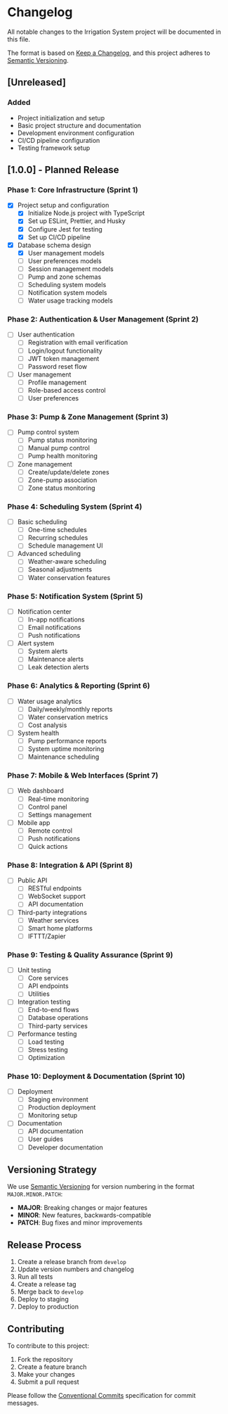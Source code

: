 # Changelog

All notable changes to the Irrigation System project will be documented in this file.

The format is based on [Keep a Changelog](https://keepachangelog.com/en/1.0.0/),
and this project adheres to [Semantic Versioning](https://semver.org/spec/v2.0.0.html).

## [Unreleased]

### Added

- Project initialization and setup
- Basic project structure and documentation
- Development environment configuration
- CI/CD pipeline configuration
- Testing framework setup

## [1.0.0] - Planned Release

### Phase 1: Core Infrastructure (Sprint 1)

- [x] Project setup and configuration
  - [x] Initialize Node.js project with TypeScript
  - [x] Set up ESLint, Prettier, and Husky
  - [x] Configure Jest for testing
  - [x] Set up CI/CD pipeline

- [x] Database schema design
  - [x] User management models
  - [ ] User preferences models
  - [ ] Session management models
  - [ ] Pump and zone schemas
  - [ ] Scheduling system models
  - [ ] Notification system models
  - [ ] Water usage tracking models

### Phase 2: Authentication & User Management (Sprint 2)

- [ ] User authentication
  - [ ] Registration with email verification
  - [ ] Login/logout functionality
  - [ ] JWT token management
  - [ ] Password reset flow

- [ ] User management
  - [ ] Profile management
  - [ ] Role-based access control
  - [ ] User preferences

### Phase 3: Pump & Zone Management (Sprint 3)

- [ ] Pump control system
  - [ ] Pump status monitoring
  - [ ] Manual pump control
  - [ ] Pump health monitoring

- [ ] Zone management
  - [ ] Create/update/delete zones
  - [ ] Zone-pump association
  - [ ] Zone status monitoring

### Phase 4: Scheduling System (Sprint 4)

- [ ] Basic scheduling
  - [ ] One-time schedules
  - [ ] Recurring schedules
  - [ ] Schedule management UI

- [ ] Advanced scheduling
  - [ ] Weather-aware scheduling
  - [ ] Seasonal adjustments
  - [ ] Water conservation features

### Phase 5: Notification System (Sprint 5)

- [ ] Notification center
  - [ ] In-app notifications
  - [ ] Email notifications
  - [ ] Push notifications

- [ ] Alert system
  - [ ] System alerts
  - [ ] Maintenance alerts
  - [ ] Leak detection alerts

### Phase 6: Analytics & Reporting (Sprint 6)

- [ ] Water usage analytics
  - [ ] Daily/weekly/monthly reports
  - [ ] Water conservation metrics
  - [ ] Cost analysis

- [ ] System health
  - [ ] Pump performance reports
  - [ ] System uptime monitoring
  - [ ] Maintenance scheduling

### Phase 7: Mobile & Web Interfaces (Sprint 7)

- [ ] Web dashboard
  - [ ] Real-time monitoring
  - [ ] Control panel
  - [ ] Settings management

- [ ] Mobile app
  - [ ] Remote control
  - [ ] Push notifications
  - [ ] Quick actions

### Phase 8: Integration & API (Sprint 8)

- [ ] Public API
  - [ ] RESTful endpoints
  - [ ] WebSocket support
  - [ ] API documentation

- [ ] Third-party integrations
  - [ ] Weather services
  - [ ] Smart home platforms
  - [ ] IFTTT/Zapier

### Phase 9: Testing & Quality Assurance (Sprint 9)

- [ ] Unit testing
  - [ ] Core services
  - [ ] API endpoints
  - [ ] Utilities

- [ ] Integration testing
  - [ ] End-to-end flows
  - [ ] Database operations
  - [ ] Third-party services

- [ ] Performance testing
  - [ ] Load testing
  - [ ] Stress testing
  - [ ] Optimization

### Phase 10: Deployment & Documentation (Sprint 10)

- [ ] Deployment
  - [ ] Staging environment
  - [ ] Production deployment
  - [ ] Monitoring setup

- [ ] Documentation
  - [ ] API documentation
  - [ ] User guides
  - [ ] Developer documentation

## Versioning Strategy

We use [Semantic Versioning](https://semver.org/) for version numbering in the format `MAJOR.MINOR.PATCH`:

- **MAJOR**: Breaking changes or major features
- **MINOR**: New features, backwards-compatible
- **PATCH**: Bug fixes and minor improvements

## Release Process

1. Create a release branch from `develop`
2. Update version numbers and changelog
3. Run all tests
4. Create a release tag
5. Merge back to `develop`
6. Deploy to staging
7. Deploy to production

## Contributing

To contribute to this project:

1. Fork the repository
2. Create a feature branch
3. Make your changes
4. Submit a pull request

Please follow the [Conventional Commits](https://www.conventionalcommits.org/) specification for commit messages.
